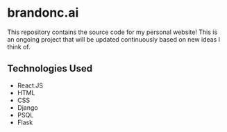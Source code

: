 # brandonc.ai

This repository contains the source code for my personal website! This is an ongoing project that will be updated continuously based on new ideas I think of.

## Technologies Used
- React.JS
- HTML
- CSS
- Django
- PSQL
- Flask
